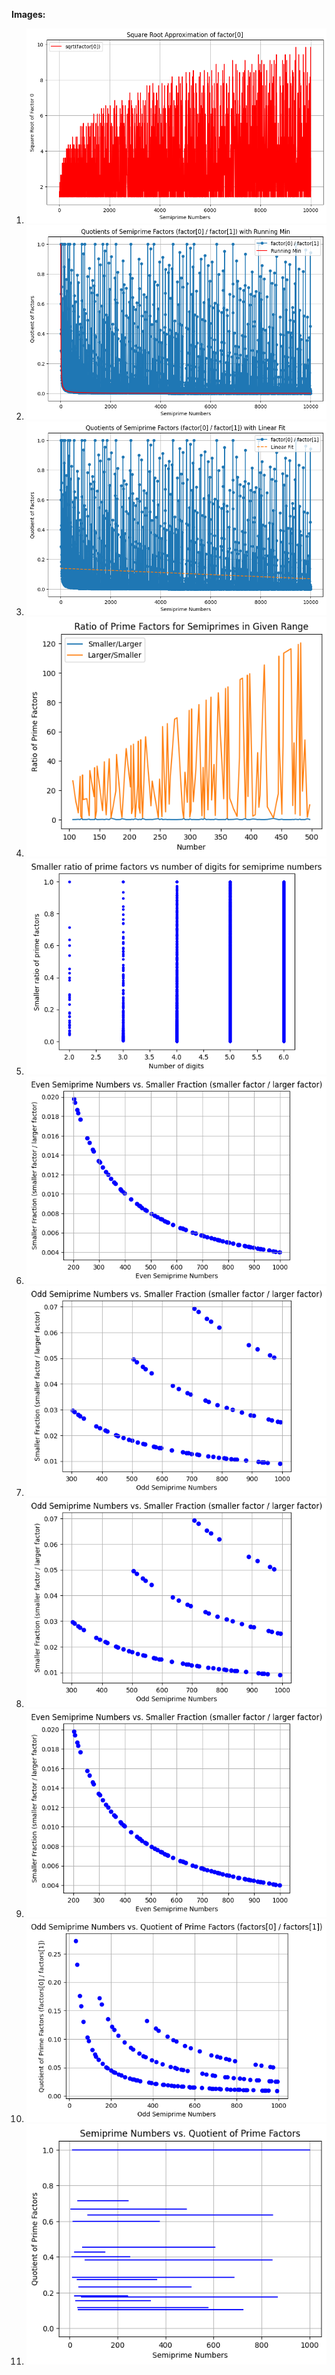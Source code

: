 

**Images:**

1. ![[Image 1]](download_(1).png)
2. ![[Image 2]](download_(2).png)
3. ![[Image 3]](download_(3).png)
4. ![[Image 4]](download_(4).png)
5. ![[Image 5]](download_(5).png)
6. ![[Image 6]](download_(6).png)
7. ![[Image 7]](download_(7).png)
8. ![[Image 8]](download_(8).png)
9. ![[Image 9]](download_(9).png)
10. ![[Image 10]](download_(10).png)
11. ![[Image 11]](download_(11).png)


